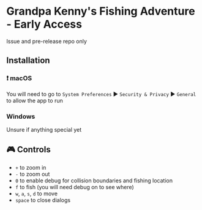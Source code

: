 # Grandpa Kenny's Fishing Adventure - Early Access

Issue and pre-release repo only 

## Installation

### ❗️  macOS
You will need to go to `System Preferences` ▶️ `Security & Privacy` ▶️ `General` to allow the app to run

### Windows
Unsure if anything special yet

## 🎮  Controls
- `+` to zoom in
- `-` to zoom out
- `0` to enable debug for collision boundaries and fishing location
- `f` to fish (you will need debug on to see where)
- `w`, `a`, `s`, `d` to move
- `space` to close dialogs 
